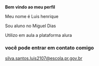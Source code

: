 **Bem vindo ao meu perfil**

Meu nome é Luis henrique 

Sou aluno no Miguel Dias

Utilizo em aula a plataforma alura

### você pode entrar em contato comigo

silva.santos.luis2107@escola.pr.gov.br

